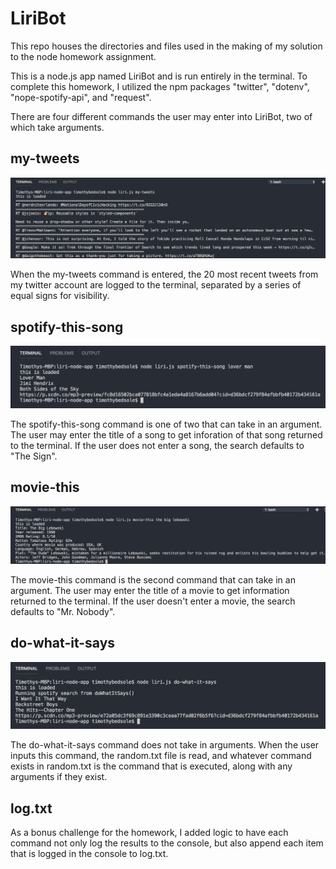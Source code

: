 # LiriBot

This repo houses the directories and files used in the making of my solution to the node homework assignment.


This is a node.js app named LiriBot and is run entirely in the terminal. To complete this homework, I utilized the npm packages "twitter", "dotenv", "nope-spotify-api", and "request".


 There are four different commands the user may enter into LiriBot, two of which take arguments.

## my-tweets
![Screenshot of my-tweets command](images/liriMyTweets.png)

When the my-tweets command is entered, the 20 most recent tweets from my twitter account are logged to the terminal, separated by a series of equal signs for visibility.



## spotify-this-song
![screenshot of spotify-this-song command](images/liriSpotify.png)

The spotify-this-song command is one of two that can take in an argument. The user may enter the title of a song to get inforation of that song returned to the terminal. If the user does not enter a song, the search defaults to "The Sign".



## movie-this
![Screenshot of movie-this command](images/liriMovieThis.png)

The movie-this command is the second command that can take in an argument. The user may enter the title of a movie to get information returned to the terminal. If the user doesn't enter a movie, the search defaults to "Mr. Nobody".



## do-what-it-says
![Screenshot of do-what-it-says command](images/liriDoWhatItSays.png)

The do-what-it-says command does not take in arguments. When the user inputs this command, the random.txt file is read, and whatever command exists in random.txt is the command that is executed, along with any arguments if they exist.



## log.txt

As a bonus challenge for the homework, I added logic to have each command not only log the results to the console, but also append each item that is logged in the console to log.txt.